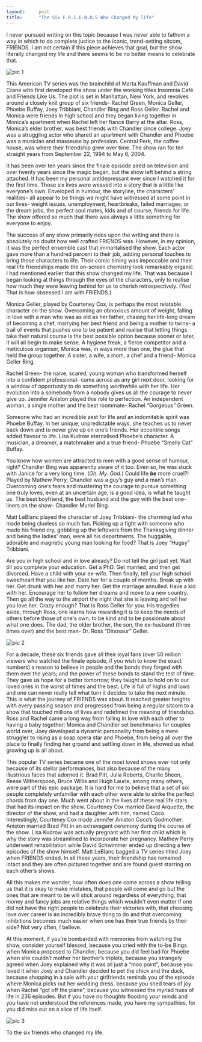 ```yaml
---
layout:     post
title:      "The Six F.R.I.E.N.D.S Who Changed My life"
---
```



I never pursued writing on this topic because I was never able to fathom a way in which to do complete justice to the iconic, trend-setting sitcom, FRIENDS. I am not certain if this piece achieves that goal, but the show literally changed my life and there seems to be no better means to celebrate that.

![pic 1]()

This American TV series was the brainchild of Marta Kauffman and David Crane who first developed the show under the working titles Insomnia Café and Friends Like Us. The plot is set in Manhattan, New York, and revolves around a closely knit group of six friends- Rachel Green, Monica Geller, Phoebe Buffay, Joey Tribbiani, Chandler Bing and Ross Geller. Rachel and Monica were friends in high school and they began living together in Monica’s apartment when Rachel left her fiancé Barry at the altar. Ross, Monica’s elder brother, was best friends with Chandler since college. Joey was a struggling actor who shared an apartment with Chandler and Phoebe was a musician and masseuse by profession. Central Perk, the coffee house, was where their friendship grew over time. The show ran for ten straight years from September 22, 1994 to May 6, 2004.


It has been over ten years since the finale episode aired on television and over twenty years since the magic began, but the show left behind a string attached. It has been my personal antidepressant ever since I watched it for the first time. Those six lives were weaved into a story that is a little like everyone’s own. Enveloped in humour, the storyline, the characters’ realities- all appear to be things we might have witnessed at some point in our lives- weight issues, unemployment, heartbreaks, failed marriages; or the dream jobs, the perfect soul mates, kids and of course, friends for life. The show offered so much that there was always a little something for everyone to enjoy.


The success of any show primarily rides upon the writing and there is absolutely no doubt how well crafted FRIENDS was. However, in my opinion, it was the perfect ensemble cast that immortalised the show. Each actor gave more than a hundred percent to their job, adding personal touches to bring those characters to life. Their comic timing was impeccable and their real life friendships made the on-screen chemistry look remarkably organic. I had mentioned earlier that this show changed my life. That was because I began looking at things through the eyes of the characters, only to realise how much they were leaving behind for us to cherish retrospectively. (Yes! That is how obsessed I am with FRIENDS.)


Monica Geller, played by Courteney Cox, is perhaps the most relatable character on the show. Overcoming an obnoxious amount of weight, falling in love with a man who was as old as her father, chasing her life-long dream of becoming a chef, marrying her best friend and being a mother to twins- a trail of events that pushes one to be patient and realise that letting things take their natural course is the best possible option because sooner or later, it will all begin to make sense. A hygiene freak, a fierce competitor and a meticulous organiser, Monica was, in ways more than one, the glue that held the group together. A sister, a wife, a mom, a chef and a friend- Monica Geller Bing.


Rachel Green- the naive, scared, young woman who transformed herself into a confident professional- came across as any girl next door, looking for a window of opportunity to do something worthwhile with her life. Her evolution into a somebody from a nobody gives us all the courage to never give up. Jennifer Aniston played this role to perfection. An independent woman, a single mother and the best roommate- Rachel “Gorgeous” Green.


Someone who had an incredible zest for life and an indomitable spirit was Phoebe Buffay. In her unique, unpredictable ways, she teaches us to never back down and to never give up on one’s friends. Her eccentric songs added flavour to life. Lisa Kudrow eternalised Phoebe’s character. A musician, a dreamer, a matchmaker and a true friend- Phoebe “Smelly Cat” Buffay. 


You know how women are attracted to men with a good sense of humour, right? Chandler Bing was apparently aware of it too. Even so, he was stuck with Janice for a very long time. (_Oh. My. God._) Could life **_be_** more cruel?! Played by Mathew Perry, Chandler was a guy’s guy and a man’s man. Overcoming one’s fears and mustering the courage to pursue something one truly loves, even at an uncertain age, is a good idea, is what he taught us. The best boyfriend, the best husband and the guy with the best one-liners on the show- Chandler Muriel Bing.


Matt LeBlanc played the character of Joey Tribbiani- the charming lad who made being clueless so much fun. Picking up a fight with someone who made his friend cry, gobbling up the leftovers from the Thanksgiving dinner and being the ladies’ man, were all his departments. The huggable, adorable and magnetic young man looking for food? That is Joey “Hugsy” Tribbiani.


Are you in high school and in love already? Do not tell the girl just yet. Wait till you complete your education. Get a PhD. Get married, and then get divorced. Have a child with your ex-wife. Then finally, tell your high school sweetheart that you like her. Date her for a couple of months. Break up with her. Get drunk with her and marry her. Get the marriage annulled. Have a kid with her. Encourage her to follow her dreams and move to a new country. Then go all the way to the airport the night that she is leaving and tell her you love her. Crazy enough? That is Ross Geller for you. His tragedies aside, through Ross, one learns how rewarding it is to keep the needs of others before those of one's own, to be kind and to be passionate about what one does. The dad, the older brother, the son, the ex-husband (three times over) and the best man- Dr. Ross “Dinosaur” Geller.

![pic 2]()

For a decade, these six friends gave all their loyal fans (over 50 million viewers who watched the finale episode, if you wish to know the exact numbers) a reason to believe in people and the bonds they forged with them over the years; and the power of these bonds to stand the test of time. They gave us hope for a better tomorrow; they taught us to hold on to our loved ones in the worst of times and the best. Life is full of highs and lows and one can never really tell what turn it decides to take the next minute. This is what the journey of FRIENDS was about. It reached greater heights with every passing season and progressed from being a regular sitcom to a show that touched millions of lives and redefined the meaning of friendship. Ross and Rachel came a long way from falling in love with each other to having a baby together; Monica and Chandler set benchmarks for couples world over, Joey developed a dynamic personality from being a mere struggler to rising as a soap opera star and Phoebe, from being all over the place to finally finding her ground and settling down in life, showed us what growing up is all about.


This popular TV series became one of the most loved shows ever not only because of its stellar performances, but also because of the many illustrious faces that adorned it. Brad Pitt, Julia Roberts, Charlie Sheen, Reese Witherspoon, Bruce Willis and Hugh Laurie, among many others, were part of this epic package. It is hard for me to believe that a set of six people completely unfamiliar with each other were able to strike the perfect chords from day one. Much went about in the lives of these real life stars that had its impact on the show. Courteney Cox married David Arquette, the director of the show, and had a daughter with him, named Coco. Interestingly, Courteney Cox made Jennifer Aniston Coco’s Godmother. Aniston married Brad Pitt in an extravagant ceremony during the course of the show. Lisa Kudrow was actually pregnant with her first child which is why the story was streamlined to incorporate her pregnancy. Mathew Perry underwent rehabilitation while David Schwimmer ended up directing a few episodes of the show himself. Matt LeBlanc bagged a TV series titled Joey when FRIENDS ended. In all these years, their friendship has remained intact and they are often pictured together and are found guest starring on each other’s shows.


All this makes me wonder, how often does one come across a show telling us that it is okay to make mistakes, that people will come and go but the ones that are meant to be will stick around regardless of everything, that money and fancy jobs are relative things which wouldn’t even matter if one did not have the right people to celebrate their victories with, that choosing love over career is an incredibly brave thing to do and that overcoming inhibitions becomes much easier when one has their true friends by their side? Not very often, I believe.


At this moment, if you’re bombarded with memories from watching the show, consider yourself blessed, because you cried with the to-be Bings when Monica proposed to Chandler, because you did feel bad for Phoebe when she couldn’t mother her brother’s triplets, because you strangely agreed when Joey explained why it was all just a “moo point”, because you loved it when Joey and Chandler decided to pet the chick and the duck, because shopping in a sale with your girlfriends reminds you of the episode where Monica picks out her wedding dress, because you shed tears of joy when Rachel “got off the plane”, because you witnessed the myriad hues of life in 236 episodes. But if you have no thoughts flooding your minds and you have not understood the references made, you have my sympathies, for you did miss out on a slice of life itself.

![pic 3]()

To the six friends who changed my life. 
